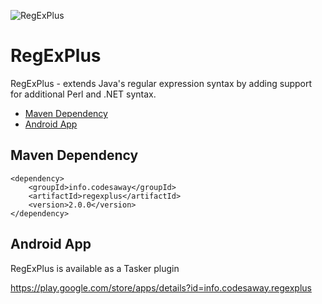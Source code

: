![RegExPlus](https://codesaway.info/images/RegExPlus.png)

# RegExPlus
RegExPlus - extends Java's regular expression syntax by adding support for additional Perl and .NET syntax.

 - [Maven Dependency](#maven-dependency)
 - [Android App](#android-app)

<a name="maven-dependency"></a>
## Maven Dependency

    <dependency>
        <groupId>info.codesaway</groupId>
        <artifactId>regexplus</artifactId>
        <version>2.0.0</version>
    </dependency>

<a name="android-app"></a>
## Android App
RegExPlus is available as a Tasker plugin

https://play.google.com/store/apps/details?id=info.codesaway.regexplus
